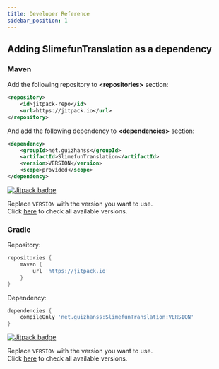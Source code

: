 ```yaml
---
title: Developer Reference
sidebar_position: 1
---
```


## Adding SlimefunTranslation as a dependency

### Maven

Add the following repository to **&lt;repositories&gt;** section:

```xml
<repository>
    <id>jitpack-repo</id>
    <url>https://jitpack.io</url>
</repository>
```

And add the following dependency to **&lt;dependencies&gt;** section:

```xml
<dependency>
    <groupId>net.guizhanss</groupId>
    <artifactId>SlimefunTranslation</artifactId>
    <version>VERSION</version>
    <scope>provided</scope>
</dependency>
```

[![Jitpack badge](https://jitpack.io/v/net.guizhanss/SlimefunTranslation.svg)](https://jitpack.io/#net.guizhanss/SlimefunTranslation)

Replace `VERSION` with the version you want to use.  
Click [here](https://jitpack.io/#net.guizhanss/SlimefunTranslation) to check all available versions.

### Gradle

Repository:

```groovy
repositories {
    maven {
        url 'https://jitpack.io'
    }
}
```

Dependency:

```groovy
dependencies {
    compileOnly 'net.guizhanss:SlimefunTranslation:VERSION'
}
```

[![Jitpack badge](https://jitpack.io/v/net.guizhanss/SlimefunTranslation.svg)](https://jitpack.io/#net.guizhanss/SlimefunTranslation)

Replace `VERSION` with the version you want to use.  
Click [here](https://jitpack.io/#net.guizhanss/SlimefunTranslation) to check all available versions.
